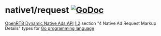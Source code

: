 # native1/request [![GoDoc](https://godoc.org/github.com/mxmCherry/openrtb/native1/request?status.svg)](https://pkg.go.dev/github.com/mxmCherry/openrtb/6/native1/request)

[OpenRTB Dynamic Native Ads API](https://iabtechlab.com/standards/openrtb-native/) [1.2](https://iabtechlab.com/wp-content/uploads/2016/07/OpenRTB-Native-Ads-Specification-Final-1.2.pdf) section "4 Native Ad Request Markup Details" types for [Go programming language](https://golang.org/)
